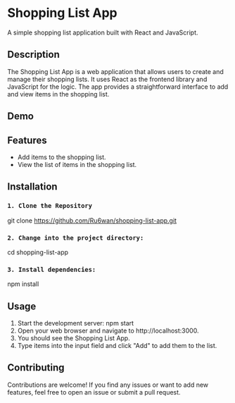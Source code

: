 # Shopping List App

A simple shopping list application built with React and JavaScript.

## Description

The Shopping List App is a web application that allows users to create and manage their shopping lists. It uses React as the frontend library and JavaScript for the logic. The app provides a straightforward interface to add and view items in the shopping list.

## Demo

## Features
* Add items to the shopping list.
* View the list of items in the shopping list.

## Installation

### `1. Clone the Repository`

git clone https://github.com/Ru6wan/shopping-list-app.git

### `2. Change into the project directory:`

cd shopping-list-app

### `3. Install dependencies:`

npm install

## Usage

1. Start the development server: npm start
2. Open your web browser and navigate to http://localhost:3000.
3. You should see the Shopping List App.
4. Type items into the input field and click "Add" to add them to the list.

## Contributing

Contributions are welcome! If you find any issues or want to add new features, feel free to open an issue or submit a pull request.
